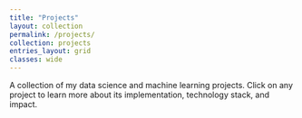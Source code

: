 ```yaml
---
title: "Projects"
layout: collection
permalink: /projects/
collection: projects
entries_layout: grid
classes: wide
---
```


A collection of my data science and machine learning projects. Click on any project to learn more about its implementation, technology stack, and impact.
